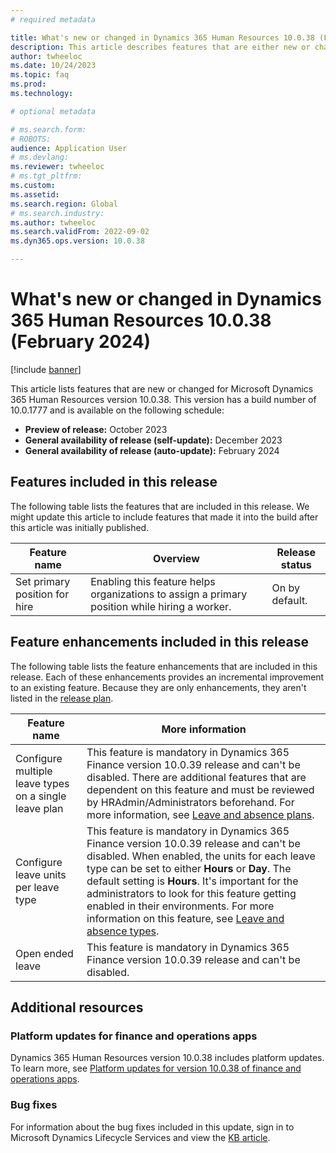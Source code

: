 ```yaml
---
# required metadata

title: What's new or changed in Dynamics 365 Human Resources 10.0.38 (February 2024)
description: This article describes features that are either new or changed in the Microsoft Dynamics 365 Human Resources version 10.0.38 preview release.
author: twheeloc
ms.date: 10/24/2023
ms.topic: faq
ms.prod: 
ms.technology: 

# optional metadata

# ms.search.form: 
# ROBOTS: 
audience: Application User
# ms.devlang: 
ms.reviewer: twheeloc
# ms.tgt_pltfrm: 
ms.custom: 
ms.assetid: 
ms.search.region: Global
# ms.search.industry: 
ms.author: twheeloc
ms.search.validFrom: 2022-09-02
ms.dyn365.ops.version: 10.0.38

---
```


# What's new or changed in Dynamics 365 Human Resources 10.0.38 (February 2024)

[!include [banner](../../includes/preview-banner.md)]

This article lists features that are new or changed for Microsoft Dynamics 365 Human Resources version 10.0.38. This version has a build number of 10.0.1777 and is available on the following schedule:

- **Preview of release:** October 2023
- **General availability of release (self-update):** December 2023
- **General availability of release (auto-update):** February 2024

## Features included in this release

The following table lists the features that are included in this release. We might update this article to include features that made it into the build after this article was initially published.

| Feature name |Overview | Release status |
|--------------|--------------|------------------|
|Set primary position for hire	|Enabling this feature helps organizations to assign a primary position while hiring a worker. |On by default.|

## Feature enhancements included in this release

The following table lists the feature enhancements that are included in this release. Each of these enhancements provides an incremental improvement to an existing feature. Because they are only enhancements, they aren't listed in the [release plan](/dynamics365-release-plan/2021wave2/finance-operations/dynamics365-finance).

| Feature name | More information |
|--------------|------------------|
|Configure multiple leave types on a single leave plan|	This feature is mandatory in Dynamics 365 Finance version 10.0.39 release and can't be disabled. There are additional features that are dependent on this feature and must be reviewed by HRAdmin/Administrators beforehand. For more information, see [Leave and absence plans](../hr-leave-and-absence-plans).|
|Configure leave units per leave type|	This feature is mandatory in Dynamics 365 Finance version 10.0.39 release and can't be disabled. When enabled, the units for each leave type can be set to either **Hours** or **Day**. The default setting is **Hours**. It's important for the administrators to look for this feature getting enabled in their environments. For more information on this feature, see [Leave and absence types](../hr-leave-and-absence-types.md#configure-leave-units-hoursdays-per-leave-type). |
|Open ended leave|This feature is mandatory in Dynamics 365 Finance version 10.0.39 release and can't be disabled.| 



## Additional resources

### Platform updates for finance and operations apps

Dynamics 365 Human Resources version 10.0.38 includes platform updates. To learn more, see [Platform updates for version 10.0.38 of finance and operations apps](../../fin-ops-core/dev-itpro/get-started/whats-new-platform-updates-10-0-38.md).

### Bug fixes

For information about the bug fixes included in this update, sign in to Microsoft Dynamics Lifecycle Services and view the [KB article](https://fix.lcs.dynamics.com/Issue/Details?bugId=857683).







